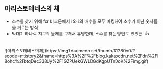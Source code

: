 ## 아리스토테네스의 체
* 소수를 찾기 위해 for 비교문에서 i 와 i의 배수를 모두 마킹하여 소수가 아닌 숫자들을 거르는 방식
* 막대기 하나로 지구의 둘레를 구해서 유명한데, 소수를 찾는 방법도 있었군. 👍
<br>
![아리스토테네스의체](https://img1.daumcdn.net/thumb/R1280x0/?scode=mtistory2&fname=https%3A%2F%2Fblog.kakaocdn.net%2Fdn%2Fl8ohc%2FbtqDec338Uy%2F1GZPUekGWLDGdKgpUTnDoK%2Fimg.gif)
